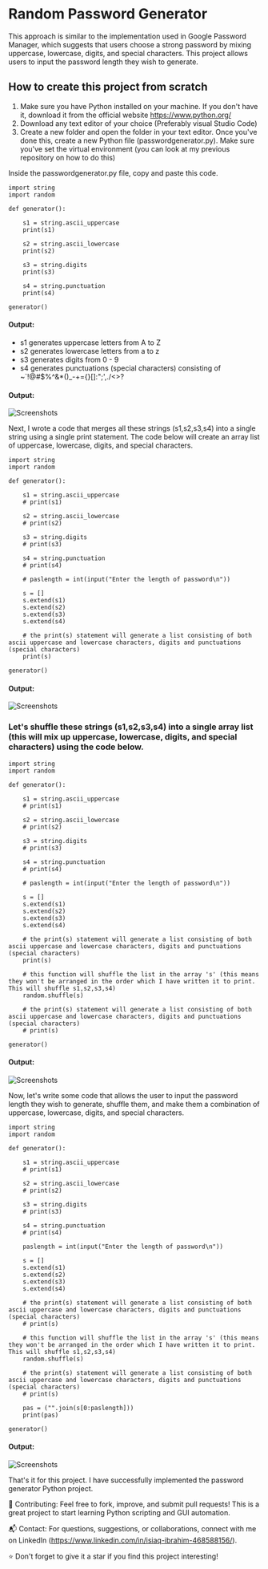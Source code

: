 # Random Password Generator
This approach is similar to the implementation used in Google Password Manager, which suggests that users choose a strong password by mixing uppercase, lowercase, digits, and special characters. This project allows users to input the password length they wish to generate.

## How to create this project from scratch
1. Make sure you have Python installed on your machine. If you don't have it, download it from the official website https://www.python.org/
2. Download any text editor of your choice (Preferably visual Studio Code)
3. Create a new folder and open the folder in your text editor. Once you've done this, create a new Python file (passwordgenerator.py). Make sure you've set the virtual environment (you can look at my previous repository on how to do this)

Inside the passwordgenerator.py file, copy and paste this code.
```
import string
import random

def generator():

    s1 = string.ascii_uppercase
    print(s1)

    s2 = string.ascii_lowercase
    print(s2)

    s3 = string.digits
    print(s3)

    s4 = string.punctuation
    print(s4)

generator()
```

#### Output:
- s1 generates uppercase letters from A to Z
- s2 generates lowercase letters from a to z
- s3 generates digits from 0 - 9
- s4 generates punctuations (special characters) consisting of ~`!@#$%^&*()_-+={}[]:";',./<>?

#### Output:
![Screenshots](screensnaps_for_password_generator_project/s4.jpg)


Next, I wrote a code that merges all these strings (s1,s2,s3,s4) into a single string using a single print statement. The code below will create an array list of uppercase, lowercase, digits, and special characters.

```
import string
import random

def generator():

    s1 = string.ascii_uppercase
    # print(s1)

    s2 = string.ascii_lowercase
    # print(s2)

    s3 = string.digits
    # print(s3)

    s4 = string.punctuation
    # print(s4)

    # paslength = int(input("Enter the length of password\n"))

    s = []
    s.extend(s1)
    s.extend(s2)
    s.extend(s3)
    s.extend(s4)

    # the print(s) statement will generate a list consisting of both ascii uppercase and lowercase characters, digits and punctuations (special characters)
    print(s)

generator()
```

#### Output:
![Screenshots](screensnaps_for_password_generator_project/array_list.jpg)

### Let's shuffle these strings (s1,s2,s3,s4) into a single array list (this will mix up uppercase, lowercase, digits, and special characters) using the code below.

```
import string
import random

def generator():

    s1 = string.ascii_uppercase
    # print(s1)

    s2 = string.ascii_lowercase
    # print(s2)

    s3 = string.digits
    # print(s3)

    s4 = string.punctuation
    # print(s4)

    # paslength = int(input("Enter the length of password\n"))

    s = []
    s.extend(s1)
    s.extend(s2)
    s.extend(s3)
    s.extend(s4)

    # the print(s) statement will generate a list consisting of both ascii uppercase and lowercase characters, digits and punctuations (special characters)
    print(s)

    # this function will shuffle the list in the array 's' (this means they won't be arranged in the order which I have written it to print. This will shuffle s1,s2,s3,s4)
    random.shuffle(s)

    # the print(s) statement will generate a list consisting of both ascii uppercase and lowercase characters, digits and punctuations (special characters)
    # print(s)

generator()
```

#### Output:
![Screenshots](screensnaps_for_password_generator_project/random_shuffle.jpg)

Now, let's write some code that allows the user to input the password length they wish to generate, shuffle them, and make them a combination of uppercase, lowercase, digits, and special characters.

```
import string
import random

def generator():

    s1 = string.ascii_uppercase
    # print(s1)

    s2 = string.ascii_lowercase
    # print(s2)

    s3 = string.digits
    # print(s3)

    s4 = string.punctuation
    # print(s4)

    paslength = int(input("Enter the length of password\n"))

    s = []
    s.extend(s1)
    s.extend(s2)
    s.extend(s3)
    s.extend(s4)

    # the print(s) statement will generate a list consisting of both ascii uppercase and lowercase characters, digits and punctuations (special characters)
    # print(s)

    # this function will shuffle the list in the array 's' (this means they won't be arranged in the order which I have written it to print. This will shuffle s1,s2,s3,s4)
    random.shuffle(s)

    # the print(s) statement will generate a list consisting of both ascii uppercase and lowercase characters, digits and punctuations (special characters)
    # print(s)

    pas = ("".join(s[0:paslength]))
    print(pas)

generator()
```

#### Output:
![Screenshots](screensnaps_for_password_generator_project/generated_passwords.jpg)

That's it for this project. I have successfully implemented the password generator Python project.

🌟 Contributing: Feel free to fork, improve, and submit pull requests! This is a great project to start learning Python scripting and GUI automation.

📬 Contact: For questions, suggestions, or collaborations, connect with me on LinkedIn (https://www.linkedin.com/in/isiaq-ibrahim-468588156/).

⭐ Don't forget to give it a star if you find this project interesting!
